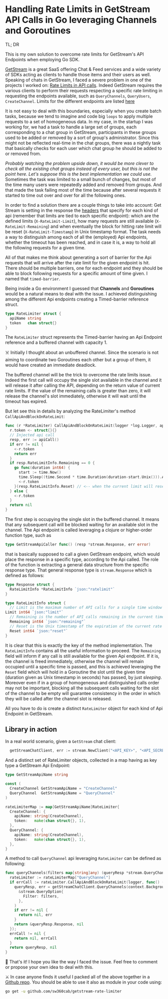 # Handling Rate Limits in GetStream API Calls in Go leveraging Channels and Goroutines

TL; DR

This is my own solution to overcome rate limits for GetStream's API Endpoints when employing Go SDK.

[GetStream](https://getstream.io/) is a great SaaS offering Chat & Feed services and a wide variety of SDKs acting as clients to handle those items and their users as well.
Speaking of chats in GetStream, I faced a severe problem in one of the projects I worked on: [Rate Limits in API calls](https://getstream.io/chat/docs/go-golang/rate_limits/?language=go).
Indeed GetStream requires the various clients to perform their requests respecting a specific rate limiting in requesting the endpoints available, such as `QueryChannels`, `QueryUsers`, `CreateChannel`. Limits for the different endpoints are listed [here](https://getstream.io/chat/docs/go-golang/rate_limits_table/?language=go)

It is not easy to deal with this boundaries, especially when you create batch tasks, because we tend to imagine and code big `loops` to apply multiple requests to a set of homogeneous data.
In my case, in  the startup I was working for, we had a task to handle a large set of groups, each corresponding to a chat group in GetStream, participants in these groups used to be added or removed by a sort of group's administrator. Since this might not be reflected real-time in the chat groups, there was a nightly task that basically checks for each user which chat group he should be added to or removed from.

_Probably watching the problem upside down, it would be more clever to check all the existing chat groups instead of every user, but this is not the point here. Let's suppose this is the best implementation we could use._
Sometimes the task was limited to a small bunch of changes, but most of the time many users were repeatedly added and removed from groups. And that made the task failing most of the time because after several requests it started to time out over and over for all the following ones.

In order to find a solution there are a couple things to take into account:
Get Stream is setting in the response the [headers](https://getstream.io/chat/docs/go-golang/rate_limits/?language=go#rate-limit-headers) that specify for each kind of api (remember that limits are tied to each specific endpoint): which are the defined limits (`X-RateLimit-Limit`), how many requests are still available (`X-RateLimit-Remaining`) and when eventually the block for hitting rate limit will be reset (`X-RateLimit-Timestamp`) in Unix timestamp format.
The task needs a way to distinguish among each of all the (employed) Api endpoints, whether the timeout has been reached, and in case it is, a way to hold all the following requests for a given time.

All of that makes me think about generating a sort of barrier for the Api requests that will arrive after the rate limit for the given endpoint is hit. There should be multiple barriers, one for each endpoint and they should be able to block following requests for a specific amount of time given. I named that `timed-barrier`.

Being inside a Go environment I guessed that **Channels** and **Goroutines** would be a natural means to deal with the issue. I achieved distinguishing among the different Api endpoints creating a Timed-barrier reference struct.

```go
type RateLimiter struct {
  apiName string
  token   chan struct{}
}
```

The `RateLimiter` struct represents the Timed-barrier having an Api Endpoint reference and a buffered channel with capacity 1.

☠️ Initially I thought about an unbuffered channel. Since the scenario is not aiming to coordinate two Goroutines each other but a group of them, it would have created an immediate deadlock.

The buffered channel will be the trick to overcome the rate limits issue. Indeed the first call will occupy the single slot available in the channel and it will release it after calling the API, depending on the return value of current rate limits. If the value of the remaining calls is greater than zero, it will release the channel's slot immediately, otherwise it will wait until the timeout has expired.

But let see this in details by analyzing the RateLimiter's method `CallApiAndBlockOnRateLimit`:

```go
func (r *RateLimiter) CallApiAndBlockOnRateLimit(logger *log.Logger, apiCall GetStreamApiCaller) error {
  r.token <- struct{}{}
  // Injected api call
  resp, err := apiCall()
  if err != nil {
    <-r.token
    return err
  }
  if resp.RateLimitInfo.Remaining == 0 {
    go func(duration int64) {
      start := time.Now()
      time.Sleep((time.Second * time.Duration(duration-start.Unix())).Abs())
      <-r.token
    }(resp.RateLimitInfo.Reset) // <-- when the current limit will reset (Unix timestamp in seconds)
  } else {
    <-r.token
  }
  return nil
}
```

The first step is occupying the single slot in the buffered channel. It means that any subsequent call will be blocked waiting for an available slot in the channel.
The Api endpoint is called leveraging a clojure or higher-order function type, such as

```go
type GetStreamApiCaller func() (resp *stream.Response, err error)
```

that is basically supposed to call a given GetStream endpoint, which would place the response in a specific type, according to the Api called. The role of the function is extracting a general data structure from the specific response type.
That general response type is `stream.Response` which is defined as follows:

```go
type Response struct {
  RateLimitInfo *RateLimitInfo `json:"ratelimit"`
}

type RateLimitInfo struct {
  // Limit is the maximum number of API calls for a single time window (1 minute).
Limit int64 `json:"limit"`
  // Remaining is the number of API calls remaining in the current time window (1 minute).
  Remaining int64 `json:"remaining"`
  // Reset is the Unix timestamp of the expiration of the current rate limit time window.
  Reset int64 `json:"reset"`
}
```

It is clear that this is exactly the key of the method implementation. The `RateLimitInfo` contains all the useful information to proceed. The `Remaining` field will inform if any call is still available for the given Api endpoint. If it is, the channel is freed immediately, otherwise the channel will remain occupied until a specific time is passed, and this is achieved leveraging the `Reset` field which will hold in a Goroutine the slot until the given time (duration given as Unix timestamp in seconds) has passed, by just _sleeping_.
Moreover even if in a group of homogeneous and distinguished calls order may not be important, blocking all the subsequent calls waiting for the slot of the channel to be empty will guarantee consistency in the order in which they will be called after the channel slot is released.

All you have to do is create a distinct `RateLimiter` object for each kind of Api Endpoint in GetStream.

## Library in action

In a real world scenario, given a `GetStream` chat client:

```go
  getStreamChatClient, err := stream.NewClient("<API_KEY>", "<API_SECRET>")
```

And a distinct set of RateLimiter objects, collected in a map having as key type a GetStream Api Endpoint:

```go
type GetStreamApiName string

const (
  CreateChannel GetStreamApiName = "CreateChannel"
  QueryChannel  GetStreamApiName = "QueryChannel"
)

rateLimiterMap := map[GetStreamApiName]RateLimiter{
  CreateChannel: {
    apiName: string(CreateChannel),
    token:   make(chan struct{}, 1),
  },
  QueryChannel: {
    apiName: string(CreateChannel),
    token:   make(chan struct{}, 1),
  },
}
```

A method to call `QueryChannel` api leveraging `RateLimiter` can be defined as following:

```go
func queryChannels(filters map[string]any) (queryResp *stream.QueryChannelsResponse, err error) {
  rateLimiter := rateLimiterMap["QueryChannel"]
  if errCall := rateLimiter.CallApiAndBlockOnRateLimit(logger, func() (resp *stream.Response, err error) {
    queryResp, err = getStreamChatClient.QueryChannels(context.Background(),
      &stream.QueryOption{
        Filter: filters,
      },
    )
    if err != nil {
      return nil, err
    }
    return &queryResp.Response, nil
  });
  errCall != nil {
    return nil, errCall
  }
  return queryResp, nil
}
```

🚀 That's it! I hope you like the way I faced the issue. Feel free to comment or propose your own idea to deal with this.

⚔️ In case anyone finds it useful I packed all of the above together in a [Github repo](https://github.com/sw360cab/getstream-rate-limiter).
You should be able to use it also as module in your code using:

```bash
go get -u github.com/sw360cab/getstream-rate-limiter
```
